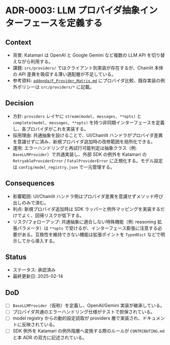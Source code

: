 # ADR-0003: LLM プロバイダ抽象インターフェースを定義する

## Context
- 背景: Katamari は OpenAI と Google Gemini など複数の LLM API を切り替えながら利用する。
- 課題: `src/providers/` ではクライアント別実装が存在するが、Chainlit 本体の API 差異を吸収する薄い適配層が不足している。
- 参考資料: [`addenda/F_Provider_Matrix.md`](../addenda/F_Provider_Matrix.md) にプロバイダ比較、既存実装の例外ポリシーは `src/providers/*` に記載。

## Decision
- 方針: `providers` レイヤに `stream(model, messages, **opts)` と `complete(model, messages, **opts)` を持つ非同期インターフェースを定義し、各プロバイダがこれを実装する。
- 採用理由: 共通抽象を設けることで、UI/Chainlit ハンドラがプロバイダ差異を意識せずに済み、新規プロバイダ追加時の改修範囲を局所化できる。
- 運用: エラーハンドリングと再試行可能判定は抽象クラス（例: `BaseLLMProvider`）で共通実装し、外部 SDK の例外を Katamari の `RetryableProviderError` / `FatalProviderError` に正規化する。モデル設定は `config/model_registry.json` で一元管理する。

## Consequences
- 影響範囲: UI/Chainlit ハンドラ側はプロバイダ差異を意識せずメソッド呼び出しのみで済む。
- 利点: 新規プロバイダ追加時は SDK ラッパーと例外マッピングを実装するだけでよく、回帰リスクが低下する。
- リスク/フォローアップ: 共通抽象に適合しない特殊機能（例: reasoning 拡張パラメータ）は `**opts` で受けるが、インターフェース膨張に注意する必要がある。互換性を維持できない機能は拡張ポイントを `TypedDict` などで明示してから導入する。

## Status
- ステータス: 承認済み
- 最終更新日: 2025-02-14

## DoD
- [ ] `BaseLLMProvider`（仮称）を定義し、OpenAI/Gemini 実装が継承している。
- [ ] プロバイダ共通のエラーハンドリング仕様がテストで担保されている。
- [ ] model registry からの動的設定読取が providers 層で実装され、ドキュメントに反映されている。
- [ ] SDK 例外を Katamari の例外階層へ変換する際のルールが `CONTRIBUTING.md` と本 ADR の双方に記述されている。
